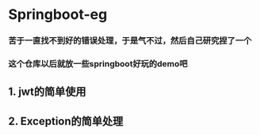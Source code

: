 # Springboot-eg

### 苦于一直找不到好的错误处理，于是气不过，然后自己研究捏了一个
### 这个仓库以后就放一些springboot好玩的demo吧

## 1.  jwt的简单使用

## 2.  Exception的简单处理
